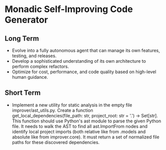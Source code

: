 # Monadic Self-Improving Code Generator

## Long Term
- Evolve into a fully autonomous agent that can manage its own features, testing, and releases.
- Develop a sophisticated understanding of its own architecture to perform complex refactors.
- Optimize for cost, performance, and code quality based on high-level human guidance.

## Short Term
- Implement a new utility for static analysis in the empty file improver/ast_utils.py.
Create a function get_local_dependencies(file_path: str, project_root: str = '.') -> Set[str]. This function should use Python's ast module to parse the given Python file. It needs to walk the AST to find all ast.ImportFrom nodes and identify local project imports (both relative like from .models and absolute like from improver.core). It must return a set of normalized file paths for these discovered dependencies.